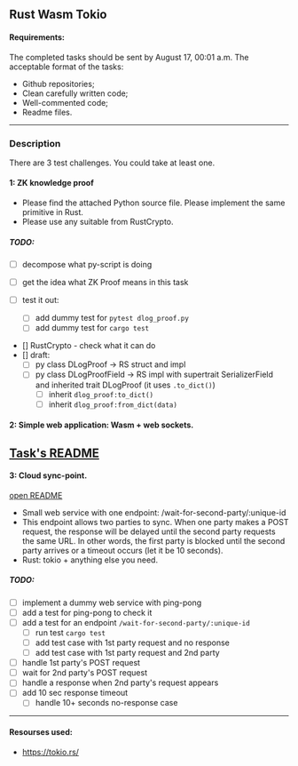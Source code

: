 ## Rust Wasm Tokio

#### Requirements:
The completed tasks should be sent by August 17, 00:01 a.m.
The acceptable format of the tasks:
- Github repositories;
- Clean carefully written code;
- Well-commented code;
- Readme files.

---

### Description
There are 3 test challenges. You could take at least one.


#### 1: ZK knowledge proof

- Please find the attached Python source file. Please implement the same primitive in Rust. 
- Please use any suitable from RustCrypto. 

##### TODO:
- [ ] decompose what py-script is doing
- [ ] get the idea what ZK Proof means in this task

- [ ] test it out:
    - [ ] add dummy test for `pytest dlog_proof.py`
    - [ ] add dummy test for `cargo test`
- [] RustCrypto - check what it can do 
- [] draft:
    - [ ] py class DLogProof -> RS struct and impl
    - [ ] py class DLogProofField -> RS impl with supertrait SerializerField and inherited trait DLogProof (it uses `.to_dict()`)
        - [ ] inherit `dlog_proof:to_dict()`
        - [ ] inherit `dlog_proof:from_dict(data)`

#### 2: Simple web application: Wasm + web sockets.

[Task's README](./rust-wasm/README.md)
---

#### 3: Cloud sync-point.

[open README](./cloud_sync/README.md)

- Small web service with one endpoint: /wait-for-second-party/:unique-id
- This endpoint allows two parties to sync. When one party makes a POST request, the response will be delayed until the second party requests the same URL. In other words, the first party is blocked until the second party arrives or a timeout occurs (let it be 10 seconds).
- Rust: tokio + anything else you need.

##### TODO:
- [ ] implement a dummy web service with ping-pong
- [ ] add a test for ping-pong to check it
- [ ] add a test for an endpoint `/wait-for-second-party/:unique-id`
    - [ ] run test `cargo test`
    - [ ] add test case with 1st party request and no response
    - [ ] add test case with 1st party request and 2nd party 
- [ ] handle 1st party's POST request
- [ ] wait for 2nd party's POST request
- [ ] handle a response when 2nd party's request appears
- [ ] add 10 sec response timeout
    - [ ] handle 10+ seconds no-response case

---

#### Resourses used:
- https://tokio.rs/

